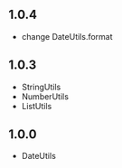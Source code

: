 ## 1.0.4
* change DateUtils.format

## 1.0.3
* StringUtils
* NumberUtils
* ListUtils

## 1.0.0
* DateUtils
